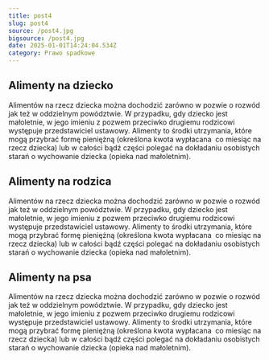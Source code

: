 ```yaml
---
title: post4
slug: post4
source: /post4.jpg
bigsource: /post4.jpg
date: 2025-01-01T14:24:04.534Z
category: Prawo spadkowe
---
```

## A﻿limenty na dziecko

Alimentów na rzecz dziecka można dochodzić zarówno w pozwie o rozwód jak też w oddzielnym powództwie. W przypadku, gdy dziecko jest małoletnie, w jego imieniu z pozwem przeciwko drugiemu rodzicowi występuje przedstawiciel ustawowy. Alimenty to środki utrzymania, które mogą przybrać formę pieniężną (określona kwota wypłacana  co miesiąc na rzecz dziecka) lub w całości bądź części polegać na dokładaniu osobistych starań o wychowanie dziecka (opieka nad małoletnim).



## A﻿limenty na rodzica

Alimentów na rzecz dziecka można dochodzić zarówno w pozwie o rozwód jak też w oddzielnym powództwie. W przypadku, gdy dziecko jest małoletnie, w jego imieniu z pozwem przeciwko drugiemu rodzicowi występuje przedstawiciel ustawowy. Alimenty to środki utrzymania, które mogą przybrać formę pieniężną (określona kwota wypłacana  co miesiąc na rzecz dziecka) lub w całości bądź części polegać na dokładaniu osobistych starań o wychowanie dziecka (opieka nad małoletnim).



## A﻿limenty na psa

Alimentów na rzecz dziecka można dochodzić zarówno w pozwie o rozwód jak też w oddzielnym powództwie. W przypadku, gdy dziecko jest małoletnie, w jego imieniu z pozwem przeciwko drugiemu rodzicowi występuje przedstawiciel ustawowy. Alimenty to środki utrzymania, które mogą przybrać formę pieniężną (określona kwota wypłacana  co miesiąc na rzecz dziecka) lub w całości bądź części polegać na dokładaniu osobistych starań o wychowanie dziecka (opieka nad małoletnim).
